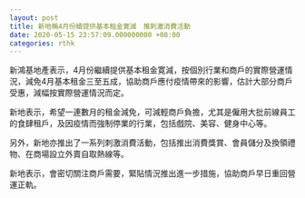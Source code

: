 ```yaml
---
layout: post
title: 新地稱4月份續提供基本租金寛減　推刺激消費活動
date: 2020-05-15 23:57:09.000000000 +08:00
categories: rthk
---
```


新鴻基地產表示，4月份繼續提供基本租金寛減，按個別行業和商戶的實際營運情況，減免4月基本租金三至五成，協助商戶應付疫情帶來的影響，估計大部分商戶受惠，減幅按實際營運情況而定。

新地表示，希望一連數月的租金減免，可減輕商戶負擔，尤其是僱用大批前線員工的食肆租戶，及因疫情而強制停業的行業，包括戲院、美容、健身中心等。

另外，新地亦推出了一系列刺激消費活動，包括推出消費獎賞、會員儲分及換領禮物、在商場設立外賣自取熱線等。

新地表示，會密切關注商戶需要，緊貼情況推出進一步措施，協助商戶早日重回營運正軌。
